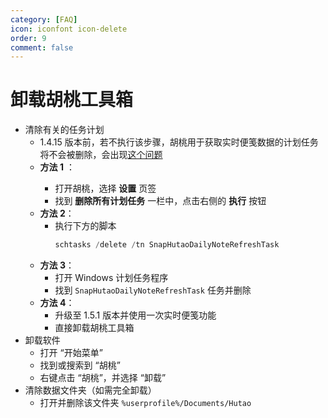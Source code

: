```yaml
---
category: [FAQ]
icon: iconfont icon-delete
order: 9
comment: false
---
```


# 卸载胡桃工具箱

- 清除有关的任务计划
  - 1.4.15 版本前，若不执行该步骤，胡桃用于获取实时便笺数据的计划任务将不会被删除，会出现[这个问题](FAQ.md#为什么会弹出需要使用新应用以打开的对话框)
  - **方法 1** <Badge text="仅限早于 1.4.15 的版本" type="tip" />：
    - 打开胡桃，选择 **设置** 页签
    - 找到 **删除所有计划任务** 一栏中，点击右侧的 **执行** 按钮 <Badge text="需要管理员模式" type="tip" />
  - **方法 2**：
    - 执行下方的脚本
      ```PowerShell
      schtasks /delete /tn SnapHutaoDailyNoteRefreshTask
      ```
  - **方法 3**：
    - 打开 Windows 计划任务程序
    - 找到 `SnapHutaoDailyNoteRefreshTask` 任务并删除
  - **方法 4**：
    - 升级至 1.5.1 版本并使用一次实时便笺功能
    - 直接卸载胡桃工具箱
- 卸载软件
  - 打开 “开始菜单”
  - 找到或搜索到 “胡桃”
  - 右键点击 “胡桃”，并选择 “卸载”
- 清除数据文件夹（如需完全卸载）
  - 打开并删除该文件夹 `%userprofile%/Documents/Hutao`
